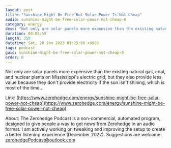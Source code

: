 ```yaml
---
layout: post
title: "Sunshine Might Be Free But Solar Power Is Not Cheap"
audio: sunshine-might-be-free-solar-power-not-cheap-0
category: energy
desc: "Not only are solar panels more expensive than the existing natural gas, coal, and nuclear plants on Mississippi's electric grid, but they also provide less value because they don't provide electricity if the sun isn't shining, which is most of the time..."
duration: 00:05:59
length: 359
datetime: Sat, 28 Jan 2023 01:25:00 +0000
tags: podcast
guid: sunshine-might-be-free-solar-power-not-cheap-0
order: 0
---
```

Not only are solar panels more expensive than the existing natural gas, coal, and nuclear plants on Mississippi's electric grid, but they also provide less value because they don't provide electricity if the sun isn't shining, which is most of the time...

Link: [https://www.zerohedge.com/energy/sunshine-might-be-free-solar-power-not-cheap](https://www.zerohedge.com/energy/sunshine-might-be-free-solar-power-not-cheap)

About: The Zerohedge Podcast is a non-commercial, automated program, designed to give people a way to get news from Zerohedge in an audio format.  I am actively working on tweaking and improving the setup to create a better listening experience (December 2022).  Suggestions are welcome: [zerohedgePodcast@outlook.com](mailto:zerohedgePodcast@outlook.com)